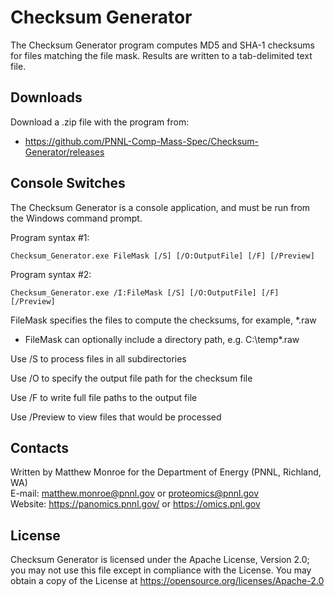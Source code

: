 # Checksum Generator

The Checksum Generator program computes MD5 and SHA-1 checksums for files matching the file mask.
Results are written to a tab-delimited text file.

## Downloads

Download a .zip file with the program from:
* https://github.com/PNNL-Comp-Mass-Spec/Checksum-Generator/releases

## Console Switches

The Checksum Generator is a console application, and must be run from the Windows command prompt.

Program syntax #1:
```
Checksum_Generator.exe FileMask [/S] [/O:OutputFile] [/F] [/Preview]
```

Program syntax #2:
```
Checksum_Generator.exe /I:FileMask [/S] [/O:OutputFile] [/F] [/Preview]
```

FileMask specifies the files to compute the checksums, for example, *.raw
* FileMask can optionally include a directory path, e.g. C:\temp\*.raw

Use /S to process files in all subdirectories

Use /O to specify the output file path for the checksum file

Use /F to write full file paths to the output file

Use /Preview to view files that would be processed

## Contacts

Written by Matthew Monroe for the Department of Energy (PNNL, Richland, WA) \
E-mail: matthew.monroe@pnnl.gov or proteomics@pnnl.gov\
Website: https://panomics.pnnl.gov/ or https://omics.pnl.gov

## License

Checksum Generator is licensed under the Apache License, Version 2.0; you may not use this
file except in compliance with the License.  You may obtain a copy of the
License at https://opensource.org/licenses/Apache-2.0
